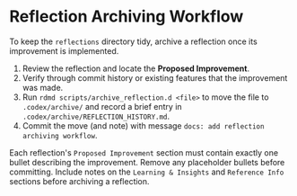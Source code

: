 # Reflection Archiving Workflow

To keep the `reflections` directory tidy, archive a reflection once its improvement is implemented.

1. Review the reflection and locate the **Proposed Improvement**.
2. Verify through commit history or existing features that the improvement was made.
3. Run `rdmd scripts/archive_reflection.d <file>` to move the file to `.codex/archive/` and record a brief entry in `.codex/archive/REFLECTION_HISTORY.md`.
4. Commit the move (and note) with message `docs: add reflection archiving workflow`.

Each reflection's `Proposed Improvement` section must contain exactly one bullet describing the improvement. Remove any placeholder bullets before committing.
Include notes on the `Learning & Insights` and `Reference Info` sections before archiving a reflection.
